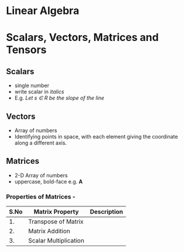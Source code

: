 # Linear Algebra

# Scalars, Vectors, Matrices and Tensors

## Scalars
* single number 
* write scalar in *italics*
* E.g. *Let s ∈ R be the slope of the line*

## Vectors 
* Array of numbers
* Identifying points in space, with each element giving the coordinate along a different axis.

## Matrices
* 2-D Array of numbers
* uppercase, bold-face e.g. **A**

### Properties of Matrices -
| S.No | Matrix Property       | Description |
|------|-----------------------|-------------|
| 1.   | Transpose of Matrix   |             |
| 2.   | Matrix Addition       |             |
| 3.   | Scalar Multiplication |             |
